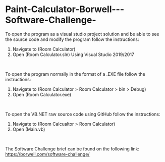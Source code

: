 # Paint-Calculator-Borwell---Software-Challenge-

To open the program as a visual studio project solution and be able to see the source code and modify the program follow the instructions:
<br />
1. Navigate to (Room Calculator) <br />
2. Open (Room Calculator.sln) Using Visual Studio 2019/2017 <br />
<br />

To open the program normally in the format of a .EXE file follow the instructions: 
<br />
1. Navigate to (Room Calculator > Room Calculator > bin > Debug) <br />
2. Open (Room Calculator.exe) <br />
<br />

To open the VB.NET raw source code using GitHub follow the instructions: 
<br />
1. Navigate to (Room Calcualtor > Room Calculator) <br />
2. Open (Main.vb) <br />
<br />

The Software Challenge brief can be found on the following link: 
<br />
https://borwell.com/software-challenge/
